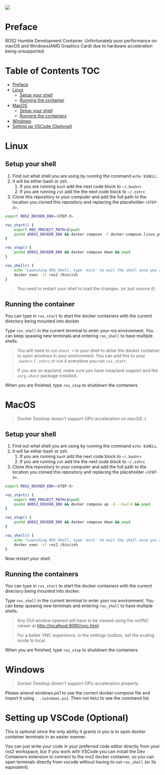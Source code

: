 ![](https://img.shields.io/github/actions/workflow/status/hegde-atri/ros2-docker/docker-publish.yml.svg)

# Preface

ROS2 Humble Development Container. Unfortunately poor performance on
macOS and Windows(AMD Graphics Card) due to hardware acceleration being
unsupported.

# Table of Contents <span class="tag" tag-name="TOC"><span class="smallcaps">TOC</span></span>

- [Preface](#preface)
- [Linux](#linux)
  - [Setup your shell](#setup-your-shell)
  - [Running the container](#running-the-container)
- [MacOS](#macos)
  - [Setup your shell](#setup-your-shell-1)
  - [Running the containers](#running-the-containers)
- [Windows](#windows)
- [Setting up VSCode (Optional)](#setting-up-vscode-optional)

# Linux

## Setup your shell

1.  Find out what shell you are using by running the command
    `echo $SHELL`.
2.  It will be either bash or zsh.
    1.  If you are running `bash` add the next code block to `~/.bashrc`
    2.  If you are running `zsh` add the the next code block to
        `~/.zshrc`
3.  Clone this repository to your computer and add the full path to the
    location you cloned this repository and replacing the placeholder
    `<STEP-3>`.

``` bash
export ROS2_DOCKER_ENV=<STEP-3>

ros_start() {
    export ROS_PROJECT_PATH=$(pwd)
    pushd $ROS2_DOCKER_ENV && docker compose -f docker-compose.linux.yml up -d --build && popd
}

ros_stop() {
    pushd $ROS2_DOCKER_ENV && docker compose down && popd
}

ros_shell() {
    echo "Launching ROS Shell, type 'exit' to exit the shell once you are done."
    docker exec -it ros2 /bin/zsh
}
```

> You need to restart your shell to load the changes. (or just source
> it)

## Running the container

You can type in `ros_start` to start the docker containers with the
current directory being mounted into docker.

Type `ros_shell` in the current terminal to enter your ros environment.
You can keep spawing new terminals and entering `ros_shell` to have
multiple shells.

> You will need to run `xhost +` in your shell to allow the docker
> container to open windows in your environment. You can add this to
> your `.bashrc` / `.zshrc` or run it everytime you run `ros_start`.
>
> If you are on wayland, make sure you have xwayland support and the
> `xorg.xhost` package installed.

When you are finished, type `ros_stop` to shutdown the containers.

# MacOS

> Docker Desktop doesn't support GPU acceleration on macOS :(

## Setup your shell

1.  Find out what shell you are using by running the command
    `echo $SHELL`.
2.  It will be either bash or zsh.
    1.  If you are running `bash` add the next code block to `~/.bashrc`
    2.  If you are running `zsh` add the the next code block to
        `~/.zshrc`
3.  Clone this repository to your computer and add the full path to the
    location you cloned this repository and replacing the placeholder
    `<STEP-3>`.

``` bash
export ROS2_DOCKER_ENV=<STEP-3>

ros_start() {
    export ROS_PROJECT_PATH=$(pwd)
    pushd $ROS2_DOCKER_ENV && docker compose up -d --build && popd
}

ros_stop() {
    pushd $ROS2_DOCKER_ENV && docker compose down && popd
}

ros_shell() {
    echo "Launching ROS Shell, type 'exit' to exit the shell once you are done."
    docker exec -it ros2 /bin/zsh
}
```

Now restart your shell.

## Running the containers

You can type in `ros_start` to start the docker containers with the
current directory being mounted into docker.

Type `ros_shell` in the current terminal to enter your ros environment.
You can keep spawing new terminals and entering `ros_shell` to have
multiple shells.

> Any GUI window opened will have to be viewed using the noVNC viewer at
> <http://localhost:8080/vnc.html>
>
> For a better VNC experience, in the settings toolbox, set the scaling
> mode to local.

When you are finished, type `ros_stop` to shutdown the containers.

# Windows

> Docker Desktop doesn't support GPU acceleration properly.

Please amend windows.ps1 to use the correct docker-compose file and
import it using `. .\windows.ps1`. Then run `ROS2` to see the command
list.

# Setting up VSCode (Optional)

This is optional since the only ability it grants is you is to open
docker container terminals in an easier manner.

You can just write your code in your preferred code editor directly from
your ros2 workspace, but if you work with VSCode you can install the Dev
Containers extension to connect to the ros2 docker container, so you can
open terminals directly from vscode without having to run `ros_shell`
(or its equivalent).
